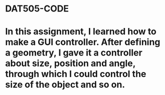 # DAT505-CODE
# In this assignment, I learned how to make a GUI controller. After defining a geometry, I gave it a controller about size, position and angle, through which I could control the size of the object and so on.
